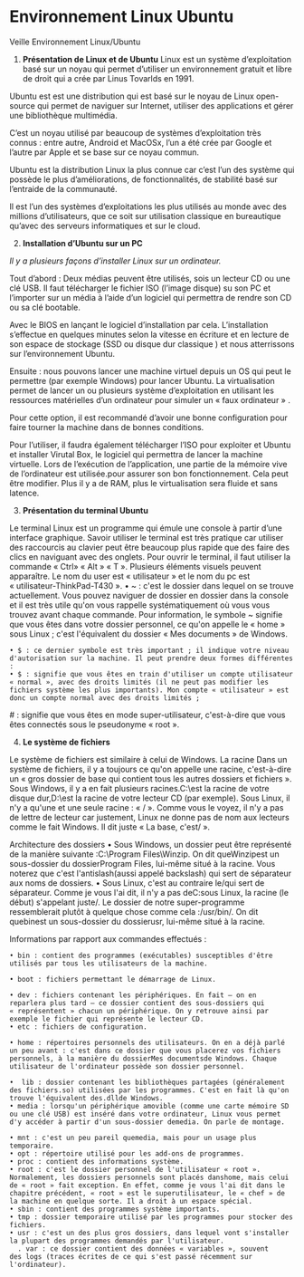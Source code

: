 ﻿Environnement Linux Ubuntu
===========================

Veille Environnement Linux/Ubuntu

1. **Présentation de Linux et de Ubuntu**
Linux est un système d’exploitation basé sur un noyau qui permet d’utiliser un environnement gratuit et libre de droit qui a crée par Linus Tovarlds en 1991.

Ubuntu est est une distribution qui est basé sur le noyau de Linux open-source qui permet de naviguer sur Internet, utiliser des applications et gérer une bibliothèque multimédia.

C’est un noyau utilisé par beaucoup de systèmes d’exploitation très connus : entre autre, Android et MacOSx, l’un a été crée par Google et l’autre par Apple et se base sur ce noyau commun.

Ubuntu est la distribution Linux la plus connue car c’est l’un des système qui possède le plus d’améliorations, de fonctionnalités, de stabilité basé sur l’entraide de la communauté.

Il est l’un des systèmes d’exploitations les plus utilisés au monde avec des millions d’utilisateurs, que ce soit sur utilisation classique en bureautique qu’avec des serveurs informatiques et sur le cloud.

2. **Installation d’Ubuntu sur un PC**

*Il y a plusieurs façons d’installer Linux sur un ordinateur.*


Tout d’abord : Deux médias peuvent être utilisés, sois un lecteur CD ou une clé USB.
Il faut télécharger le fichier ISO (l’image disque) su son PC et l’importer sur un média à l’aide d’un logiciel qui permettra de rendre son CD ou sa clé bootable. 

Avec le BIOS en lançant le logiciel d’installation par cela. L’installation s’effectue en quelques minutes selon la vitesse en écriture et en lecture de son espace de stockage (SSD ou disque dur classique ) et nous atterrissons sur l’environnement Ubuntu.


Ensuite : nous pouvons lancer une machine virtuel depuis un OS qui peut le permettre (par exemple Windows) pour lancer Ubuntu.
La virtualisation permet de lancer un ou plusieurs système d’exploitation en utilisant les ressources matérielles d’un ordinateur pour simuler un « faux ordinateur » .

Pour cette option, il est recommandé d’avoir une bonne configuration pour faire tourner la machine dans de bonnes conditions.

Pour l’utiliser, il faudra également télécharger l’ISO pour exploiter et Ubuntu et installer Virutal Box, le logiciel qui permettra de lancer la machine virtuelle.
Lors de l’exécution de l’application, une partie de la mémoire vive de l’ordinateur est utilisée.pour assurer son bon fonctionnement. Cela peut être modifier.
Plus il y a de RAM, plus le virtualisation sera fluide et sans latence.


3. **Présentation du terminal Ubuntu**

Le terminal Linux est un programme qui émule une console à partir d’une interface graphique.
Savoir utiliser le terminal est très pratique car utiliser des raccourcis au clavier peut être beaucoup plus rapide que des faire des clics en naviguant avec des onglets.
Pour ouvrir le terminal, il faut utiliser la commande « Ctrl» « Alt » « T ».
Plusieurs éléments visuels peuvent apparaître. 
Le nom du user est « utilisateur » et le nom du pc est « utilisateur-ThinkPad-T430 ».
    • ~ : c'est le dossier dans lequel on se trouve actuellement. Vous pouvez naviguer de dossier en dossier dans la console et il est très utile qu'on vous rappelle systématiquement où vous vous trouvez avant chaque commande. Pour information, le symbole ~ signifie que vous êtes dans votre dossier personnel, ce qu'on appelle le « home » sous Linux ; c'est l'équivalent du dossier « Mes documents » de Windows.
      
    • $ : ce dernier symbole est très important ; il indique votre niveau d'autorisation sur la machine. Il peut prendre deux formes différentes :
    • $ : signifie que vous êtes en train d'utiliser un compte utilisateur « normal », avec des droits limités (il ne peut pas modifier les fichiers système les plus importants). Mon compte « utilisateur » est donc un compte normal avec des droits limités ;
# : signifie que vous êtes en mode super-utilisateur, c'est-à-dire que vous êtes connectés sous le pseudonyme « root ». 

4. **Le système de fichiers**

Le système de fichiers est similaire à celui de Windows. 
La racine
Dans un système de fichiers, il y a toujours ce qu'on appelle une racine, c'est-à-dire un « gros dossier de base qui contient tous les autres dossiers et fichiers ».
Sous Windows, il y a en fait plusieurs racines.C:\est la racine de votre disque dur,D:\est la racine de votre lecteur CD (par exemple).
Sous Linux, il n'y a qu'une et une seule racine : « / ». Comme vous le voyez, il n'y a pas de lettre de lecteur car justement, Linux ne donne pas de nom aux lecteurs comme le fait Windows. Il dit juste « La base, c'est/ ».

Architecture des dossiers
    • Sous Windows, un dossier peut être représenté de la manière suivante :C:\Program Files\Winzip. On dit queWinzipest un sous-dossier du dossierProgram Files, lui-même situé à la racine.
Vous noterez que c'est l'antislash\(aussi appelé backslash) qui sert de séparateur aux noms de dossiers.
    • Sous Linux, c'est au contraire le/qui sert de séparateur.
Comme je vous l'ai dit, il n'y a pas deC:sous Linux, la racine (le début) s'appelant juste/.
      Le dossier de notre super-programme ressemblerait plutôt à quelque chose comme cela :/usr/bin/. On dit quebinest un sous-dossier du dossierusr, lui-même situé à la racine.




Informations par rapport aux commandes effectués :

    • bin : contient des programmes (exécutables) susceptibles d'être utilisés par tous les utilisateurs de la machine. 
      
    • boot : fichiers permettant le démarrage de Linux.

    • dev : fichiers contenant les périphériques. En fait – on en reparlera plus tard – ce dossier contient des sous-dossiers qui « représentent » chacun un périphérique. On y retrouve ainsi par exemple le fichier qui représente le lecteur CD.
    • etc : fichiers de configuration.
      
    • home : répertoires personnels des utilisateurs. On en a déjà parlé un peu avant : c'est dans ce dossier que vous placerez vos fichiers personnels, à la manière du dossierMes documentsde Windows. Chaque utilisateur de l'ordinateur possède son dossier personnel.

    •  lib : dossier contenant les bibliothèques partagées (généralement des fichiers.so) utilisées par les programmes. C'est en fait là qu'on trouve l'équivalent des.dllde Windows.
    • media : lorsqu'un périphérique amovible (comme une carte mémoire SD ou une clé USB) est inséré dans votre ordinateur, Linux vous permet d'y accéder à partir d'un sous-dossier demedia. On parle de montage.

    • mnt : c'est un peu pareil quemedia, mais pour un usage plus temporaire.
    • opt : répertoire utilisé pour les add-ons de programmes.
    • proc : contient des informations système.
    • root : c'est le dossier personnel de l'utilisateur « root ». Normalement, les dossiers personnels sont placés danshome, mais celui de « root » fait exception. En effet, comme je vous l'ai dit dans le chapitre précédent, « root » est le superutilisateur, le « chef » de la machine en quelque sorte. Il a droit à un espace spécial.
    • sbin : contient des programmes système importants.
    • tmp : dossier temporaire utilisé par les programmes pour stocker des fichiers.
    • usr : c'est un des plus gros dossiers, dans lequel vont s'installer la plupart des programmes demandés par l'utilisateur.
      . var : ce dossier contient des données « variables », souvent des logs (traces écrites de ce qui s'est passé récemment sur l'ordinateur).







